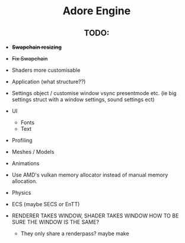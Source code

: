 # <center>Adore Engine</center>
## <center>TODO:</center>

 - ~~__Swapchain resizing__~~
 - ~~Fix Swapchain~~
 - Shaders more customisable
 - Application (what structure??)
 - Settings object / customise window vsync presentmode etc.
   (ie big settings struct with a window settings, sound settings ect)

 - UI
    - Fonts
    - Text

 - Profiling

 - Meshes / Models
 - Animations

 - Use AMD's vulkan memory allocator instead of manual memory allocation.

 - Physics
 - ECS (maybe SECS or EnTT)

 - RENDERER TAKES WINDOW, SHADER TAKES WINDOW HOW TO BE SURE THE WINDOW IS THE SAME?
   - They only share a renderpass? maybe make 